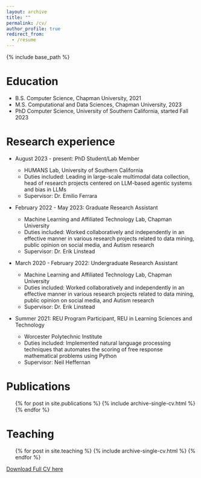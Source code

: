 ```yaml
---
layout: archive
title: ""
permalink: /cv/
author_profile: true
redirect_from:
  - /resume
---
```


{% include base_path %}

Education
======
* B.S. Computer Science, Chapman University, 2021
* M.S. Computational and Data Sciences, Chapman University, 2023
* PhD Computer Science, University of Southern California, started Fall 2023


Research experience
======
* August 2023 - present: PhD Student/Lab Member
  * HUMANS Lab, University of Southern California
  * Duties included: Leading in large-scale multimodal data collection, head of research projects centered on LLM-based agentic systems and bias in LLMs
  * Supervisor: Dr. Emilio Ferrara


* February 2022 - May 2023: Graduate Research Assistant
  * Machine Learning and Affiliated Technology Lab, Chapman University
  * Duties included: Worked collaboratively and independently in an effective manner in various research projects related to data mining, public opinion on social media, and Autism research
  * Supervisor: Dr. Erik Linstead

* March 2020 - February 2022: Undergraduate Research Assistant
  * Machine Learning and Affiliated Technology Lab, Chapman University
  * Duties included: Worked collaboratively and independently in an effective manner in various research projects related to data mining, public opinion on social media, and Autism research
  * Supervisor: Dr. Erik Linstead

* Summer 2021: REU Program Participant, REU in Learning Sciences and Technology
  * Worcester Polytechnic Institute
  * Duties included:  Implemented natural language processing techniques that automates the scoring of free response mathematical problems using Python
  * Supervisor: Neil Heffernan
  
<!-- Skills
======
* Skill 1
* Skill 2
  * Sub-skill 2.1
  * Sub-skill 2.2
  * Sub-skill 2.3
* Skill 3 -->

Publications
======
  <ul>{% for post in site.publications %}
    {% include archive-single-cv.html %}
  {% endfor %}</ul>
  
<!-- Talks
======
  <ul>{% for post in site.talks %}
    {% include archive-single-talk-cv.html %}
  {% endfor %}</ul> -->
  
Teaching
======
  <ul>{% for post in site.teaching %}
    {% include archive-single-cv.html %}
  {% endfor %}</ul>
  
<!-- Service and leadership
======
* Currently signed in to 43 different slack teams -->

[Download Full CV here](http://gabbypinto.github.io/files/GabrielaPintoCV.pdf)
